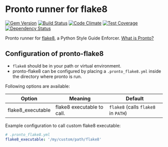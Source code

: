 # Pronto runner for flake8
[![Gem Version](https://badge.fury.io/rb/pronto-flake8.svg)](https://badge.fury.io/rb/pronto-flake8)
[![Build Status](https://travis-ci.org/scoremedia/pronto-flake8.svg?branch=master)](https://travis-ci.org/scoremedia/pronto-flake8)
[![Code Climate](https://codeclimate.com/github/kevinjalbert/pronto-flow/badges/gpa.svg)](https://codeclimate.com/github/kevinjalbert/pronto-flow)
[![Test Coverage](https://codeclimate.com/github/kevinjalbert/pronto-flow/badges/coverage.svg)](https://codeclimate.com/github/kevinjalbert/pronto-flow/coverage)
[![Dependency Status](https://gemnasium.com/badges/github.com/kevinjalbert/pronto-flow.svg)](https://gemnasium.com/github.com/kevinjalbert/pronto-flow)

Pronto runner for [flake8](http://flake8.pycqa.org/en/latest/), a Python Style Guide Enforcer. [What is Pronto?](https://github.com/mmozuras/pronto)


## Configuration of pronto-flake8
* `flake8` should be in your path or virtual environment.
* pronto-flake8 can be configured by placing a `.pronto_flake8.yml` inside the directory where pronto is run.




Following options are available:

| Option               | Meaning                                | Default                                   |
| -------------------- | -------------------------------------- | ----------------------------------------- |
| flake8_executable      | flake8 executable to call.               | `flake8` (calls `flake8` in `PATH`)           |


Example configuration to call custom flake8 executable:

```yaml
# .pronto_flake8.yml
flake8_executable: '/my/custom/path/flake8'
```
